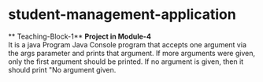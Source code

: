 # student-management-application
** Teaching-Block-1**
**Project in Module-4**  
It is a java Program Java Console program that accepts one argument via the args parameter and prints that argument. If more arguments were given, only the first argument should be printed. If no argument is given, then it should print "No argument given.
